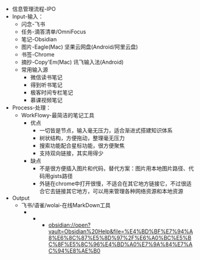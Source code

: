 - 信息管理流程-IPO
- Input-输入：
	- 闪念-飞书
	- 任务-滴答清单/OmniFocus
	- 笔记-Obsidian
	- 图片-Eagle(Mac) 坚果云网盘(Android/阿里云盘)
	- 书签-Chrome
	- 摘抄-Copy'Em(Mac) 讯飞输入法(Android)
	- 常用输入源
		- 微信读书笔记
		- 得到听书笔记
		- 极客时间专栏笔记
		- 慕课视频笔记
- Process-处理：
	- WorkFlowy-最简洁的笔记工具
		- 优点
			- 一切皆是节点，输入毫无压力，适合渐进式搭建知识体系
			- 树状结构，方便拖动，整理毫无压力
			- 搜索功能配合星标功能，很方便聚焦
			- 支持双向链接，其实用得少
		- 缺点
			- 不是很方便插入图片和代码，替代方案：图片用本地图片路径、代码用gists路径
			- 外链在chrome中打开很慢，不适合在其它地方链接它，不过很适合它去链接其它地方，可以用来管理各种网络资源和本地资源
- Output
	- 飞书/语雀/wolai-在线MarkDown工具
		- -
			- [obsidian://open?vault=Obsidian%20Help&amp;file=%E4%BD%BF%E7%94%A8%E6%8C%87%E5%8D%97%2F%E6%A0%BC%E5%BC%8F%E5%8C%96%E4%BD%A0%E7%9A%84%E7%AC%94%E8%AE%B0](obsidian://open?vault=Obsidian%20Help&file=%E4%BD%BF%E7%94%A8%E6%8C%87%E5%8D%97%2F%E6%A0%BC%E5%BC%8F%E5%8C%96%E4%BD%A0%E7%9A%84%E7%AC%94%E8%AE%B0)